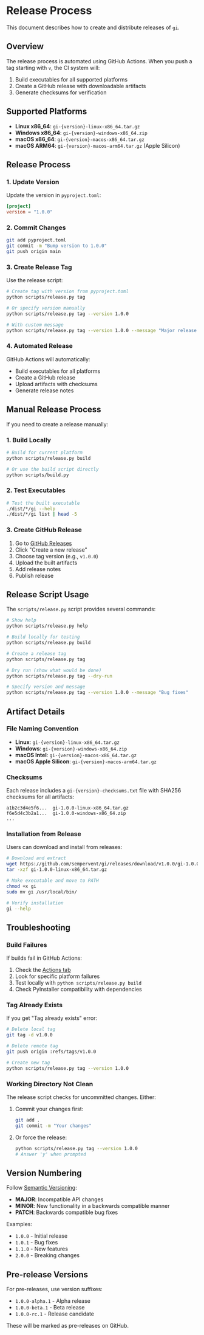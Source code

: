 # Release Process

This document describes how to create and distribute releases of `gi`.

## Overview

The release process is automated using GitHub Actions. When you push a tag starting with `v`, the CI system will:

1. Build executables for all supported platforms
2. Create a GitHub release with downloadable artifacts
3. Generate checksums for verification

## Supported Platforms

- **Linux x86_64**: `gi-{version}-linux-x86_64.tar.gz`
- **Windows x86_64**: `gi-{version}-windows-x86_64.zip`
- **macOS x86_64**: `gi-{version}-macos-x86_64.tar.gz`
- **macOS ARM64**: `gi-{version}-macos-arm64.tar.gz` (Apple Silicon)

## Release Process

### 1. Update Version

Update the version in `pyproject.toml`:

```toml
[project]
version = "1.0.0"
```

### 2. Commit Changes

```bash
git add pyproject.toml
git commit -m "Bump version to 1.0.0"
git push origin main
```

### 3. Create Release Tag

Use the release script:

```bash
# Create tag with version from pyproject.toml
python scripts/release.py tag

# Or specify version manually
python scripts/release.py tag --version 1.0.0

# With custom message
python scripts/release.py tag --version 1.0.0 --message "Major release with new features"
```

### 4. Automated Release

GitHub Actions will automatically:

- Build executables for all platforms
- Create a GitHub release
- Upload artifacts with checksums
- Generate release notes

## Manual Release Process

If you need to create a release manually:

### 1. Build Locally

```bash
# Build for current platform
python scripts/release.py build

# Or use the build script directly
python scripts/build.py
```

### 2. Test Executables

```bash
# Test the built executable
./dist/*/gi --help
./dist/*/gi list | head -5
```

### 3. Create GitHub Release

1. Go to [GitHub Releases](https://github.com/sempervent/gi/releases)
2. Click "Create a new release"
3. Choose tag version (e.g., `v1.0.0`)
4. Upload the built artifacts
5. Add release notes
6. Publish release

## Release Script Usage

The `scripts/release.py` script provides several commands:

```bash
# Show help
python scripts/release.py help

# Build locally for testing
python scripts/release.py build

# Create a release tag
python scripts/release.py tag

# Dry run (show what would be done)
python scripts/release.py tag --dry-run

# Specify version and message
python scripts/release.py tag --version 1.0.0 --message "Bug fixes"
```

## Artifact Details

### File Naming Convention

- **Linux**: `gi-{version}-linux-x86_64.tar.gz`
- **Windows**: `gi-{version}-windows-x86_64.zip`
- **macOS Intel**: `gi-{version}-macos-x86_64.tar.gz`
- **macOS Apple Silicon**: `gi-{version}-macos-arm64.tar.gz`

### Checksums

Each release includes a `gi-{version}-checksums.txt` file with SHA256 checksums for all artifacts:

```
a1b2c3d4e5f6...  gi-1.0.0-linux-x86_64.tar.gz
f6e5d4c3b2a1...  gi-1.0.0-windows-x86_64.zip
...
```

### Installation from Release

Users can download and install from releases:

```bash
# Download and extract
wget https://github.com/sempervent/gi/releases/download/v1.0.0/gi-1.0.0-linux-x86_64.tar.gz
tar -xzf gi-1.0.0-linux-x86_64.tar.gz

# Make executable and move to PATH
chmod +x gi
sudo mv gi /usr/local/bin/

# Verify installation
gi --help
```

## Troubleshooting

### Build Failures

If builds fail in GitHub Actions:

1. Check the [Actions tab](https://github.com/sempervent/gi/actions)
2. Look for specific platform failures
3. Test locally with `python scripts/release.py build`
4. Check PyInstaller compatibility with dependencies

### Tag Already Exists

If you get "Tag already exists" error:

```bash
# Delete local tag
git tag -d v1.0.0

# Delete remote tag
git push origin :refs/tags/v1.0.0

# Create new tag
python scripts/release.py tag --version 1.0.0
```

### Working Directory Not Clean

The release script checks for uncommitted changes. Either:

1. Commit your changes first:
   ```bash
   git add .
   git commit -m "Your changes"
   ```

2. Or force the release:
   ```bash
   python scripts/release.py tag --version 1.0.0
   # Answer 'y' when prompted
   ```

## Version Numbering

Follow [Semantic Versioning](https://semver.org/):

- **MAJOR**: Incompatible API changes
- **MINOR**: New functionality in a backwards compatible manner
- **PATCH**: Backwards compatible bug fixes

Examples:
- `1.0.0` - Initial release
- `1.0.1` - Bug fixes
- `1.1.0` - New features
- `2.0.0` - Breaking changes

## Pre-release Versions

For pre-releases, use version suffixes:

- `1.0.0-alpha.1` - Alpha release
- `1.0.0-beta.1` - Beta release
- `1.0.0-rc.1` - Release candidate

These will be marked as pre-releases on GitHub.
